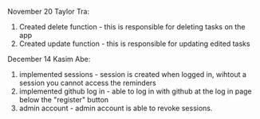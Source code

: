 ﻿November 20
Taylor Tra:
1. Created delete function - this is responsible for deleting tasks on the app
2. Created update function - this is responsible for updating edited tasks

December 14
Kasim Abe:
1. implemented sessions - session is created when logged in, wihtout a session you cannot access the reminders
2. implemented github log in - able to log in with github at the log in page below the "register" button
3. admin account - admin account is able to revoke sessions.
